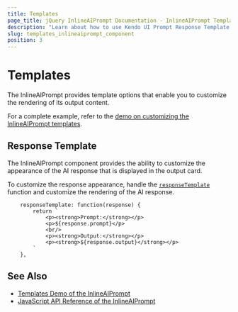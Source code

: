 ```yaml
---
title: Templates
page_title: jQuery InlineAIPrompt Documentation - InlineAIPrompt Template
description: "Learn about how to use Kendo UI Prompt Response Template with the jQuery InlineAIPrompt"
slug: templates_inlineaiprompt_component
position: 3
---
```


# Templates

The InlineAIPrompt provides template options that enable you to customize the rendering of its output content.

For a complete example, refer to the [demo on customizing the InlineAIPrompt templates](https://demos.telerik.com/kendo-ui/inlineaiprompt/templates).

## Response Template

The InlineAIPrompt component provides the ability to customize the appearance of the AI response that is displayed in the output card.

To customize the response appearance, handle the [`responseTemplate`](https://www.telerik.com/kendo-jquery-ui/documentation/api/javascript/ui/inlineaiprompt/configuration/responsetemplate) function and customize the rendering of the AI response. 

```
    responseTemplate: function(response) {
        return `
            <p><strong>Prompt:</strong></p>
            <p>${response.prompt}</p>
            <br/>
            <p><strong>Output:</strong></p>
            <p><strong>${response.output}</strong></p>
        `
    },
```

## See Also

* [Templates Demo of the InlineAIPrompt](https://demos.telerik.com/kendo-ui/inline-aiprompt/templates)
* [JavaScript API Reference of the InlineAIPrompt](/api/javascript/ui/inlineaiprompt)
